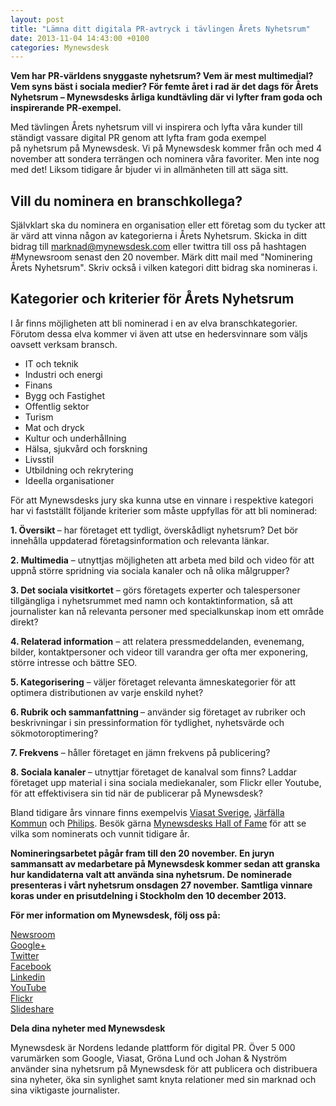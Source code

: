 ```yaml
---
layout: post
title: "Lämna ditt digitala PR-avtryck i tävlingen Årets Nyhetsrum"
date: 2013-11-04 14:43:00 +0100
categories: Mynewsdesk
---
```

 <div class='clearfix'><p><strong>Vem har PR-världens snyggaste nyhetsrum? Vem är mest multimedial? Vem syns bäst i sociala medier? För femte året i rad är det dags för Årets Nyhetsrum – Mynewsdesks årliga kundtävling där vi lyfter fram goda och inspirerande PR-exempel.</strong></p>
<p>Med tävlingen&nbsp;Årets&nbsp;nyhetsrum&nbsp;vill vi inspirera och lyfta våra kunder till ständigt vassare digital PR genom att lyfta fram goda exempel på&nbsp;nyhetsrum&nbsp;på Mynewsdesk. Vi på Mynewsdesk kommer från och med 4 november att sondera terrängen och nominera våra favoriter. Men inte nog med det! Liksom tidigare år bjuder vi in allmänheten till att säga sitt.&nbsp;</p>
<h2><strong>Vill du nominera en branschkollega?</strong></h2>
<p>Självklart ska du nominera en organisation eller ett företag som du tycker att är värd att vinna någon av kategorierna i Årets Nyhetsrum. Skicka in ditt bidrag till <a href="mailto:marknad@mynewsdesk.com">marknad@mynewsdesk.com</a>&nbsp;eller twittra till oss på hashtagen #Mynewsroom senast den 20 november. Märk ditt mail med "Nominering Årets Nyhetsrum". Skriv också i vilken kategori ditt bidrag ska nomineras i.</p>
<h2>Kategorier och kriterier för Årets Nyhetsrum</h2>
<p>I år finns möjligheten att bli nominerad i en av elva branschkategorier. Förutom dessa elva kommer vi även att utse en hedersvinnare som väljs oavsett verksam bransch.&nbsp;</p>
<ul>
<li>IT och teknik</li>
<li>Industri och energi</li>
<li>Finans</li>
<li>Bygg och Fastighet</li>
<li>Offentlig sektor</li>
<li>Turism</li>
<li>Mat och dryck</li>
<li>Kultur och underhållning</li>
<li>Hälsa, sjukvård och forskning</li>
<li>Livsstil</li>
<li>Utbildning och rekrytering</li>
<li>Ideella organisationer</li>
</ul>
<p>För att Mynewsdesks jury ska kunna utse en vinnare i respektive kategori har vi fastställt följande kriterier som måste uppfyllas för att bli nominerad:&nbsp;</p>
<p><strong>1. Översikt </strong>– har företaget ett tydligt, överskådligt nyhetsrum? Det bör innehålla uppdaterad företagsinformation och relevanta länkar.</p>
<p><strong>2. Multimedia</strong> – utnyttjas möjligheten att arbeta med bild och video för att uppnå större spridning via sociala kanaler och nå olika målgrupper?</p>
<p><strong>3. Det sociala visitkortet</strong>&nbsp;– görs företagets experter och talespersoner tillgängliga i nyhetsrummet med namn och kontaktinformation, så att journalister kan nå relevanta personer med specialkunskap inom ett område direkt?</p>
<p><strong>4. Relaterad information</strong> – att relatera pressmeddelanden, evenemang, bilder, kontaktpersoner och videor till varandra ger ofta mer exponering, större intresse och bättre SEO.</p>
<p><strong>5. Kategorisering</strong> – väljer företaget relevanta ämneskategorier för att optimera distributionen av varje enskild nyhet?</p>
<p><strong>6. Rubrik och sammanfattning </strong>– använder sig företaget av rubriker och beskrivningar i sin pressinformation för tydlighet, nyhetsvärde och sökmotoroptimering?</p>
<p><strong>7. Frekvens</strong> – håller företaget en jämn frekvens på publicering?</p>
<p><strong>8. Sociala kanaler </strong>– utnyttjar företaget de kanalval som finns? Laddar företaget upp material i sina sociala mediekanaler, som Flickr eller Youtube, för att effektivisera sin tid när de publicerar på Mynewsdesk?</p>
<p>Bland tidigare års vinnare finns&nbsp;exempelvis&nbsp;<a href="/se/pressroom/viasat_sverige">Viasat Sverige</a>,&nbsp;<a href="/se/jarfalla">Järfälla Kommun</a>&nbsp;och&nbsp;<a href="/se/philips">Philips</a>. Besök gärna <a href="/se/hall_of_fame/2012" target="_blank">Mynewsdesks Hall of Fame</a> för att se vilka som nominerats och vunnit tidigare år.</p>
<p><strong>Nomineringsarbetet pågår fram till den 20 november.&nbsp;</strong><strong><strong>En juryn sammansatt av medarbetare på Mynewsdesk kommer&nbsp;</strong></strong><strong><strong>sedan att granska hur kandidaterna valt att använda sina&nbsp;<strong>nyhetsrum</strong>.&nbsp;</strong></strong><strong>De nominerade presenteras i vårt nyhetsrum onsdagen 27 november.&nbsp;</strong><strong>Samtliga vinnare koras under en prisutdelning i Stockholm den 10 december 2013.</strong></p>
</div>
<div class='boilerplate'><p><strong>För mer information om Mynewsdesk, följ oss på:</strong></p>
<p><a href="/newsdesk" target="_blank">Newsroom</a><a href="http://twitter.com/#!/mynewsdesk_se"><br /> </a><a href="https://plus.google.com/u/0/104884420513900925138" target="_blank">Google+</a><a href="http://twitter.com/#!/mynewsdesk_se"><br /></a><a href="http://twitter.com/#!/mynewsdesk_se" target="_blank">Twitter</a><br /><a href="http://www.facebook.com/MyNewsdesk" target="_blank">Facebook</a><br /><a href="http://www.linkedin.com/company/mynewsdesk" target="_blank">Linkedin</a><br /><a href="http://www.youtube.com/user/mynewsdesk" target="_blank">YouTube</a><br /><a href="http://www.flickr.com/photos/mynewsdesk" target="_blank">Flickr</a><br /><a href="http://www.slideshare.net/MyNewsdesk" target="_blank">Slideshare</a></p>
<p><strong>Dela dina nyheter med Mynewsdesk</strong></p>
<p>Mynewsdesk är Nordens ledande plattform för digital PR. Över 5 000 varumärken som Google, Viasat, Gröna Lund och Johan &amp; Nyström använder sina nyhetsrum på Mynewsdesk för att publicera och distribuera sina nyheter, öka sin synlighet samt knyta relationer med sin marknad och sina viktigaste journalister.</p></div>
